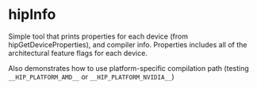 # hipInfo

Simple tool that prints properties for each device (from hipGetDeviceProperties), and compiler info.
    Properties includes all of the architectural feature flags for each device.

Also demonstrates how to use platform-specific compilation path (testing `__HIP_PLATFORM_AMD__` or `__HIP_PLATFORM_NVIDIA__`)
